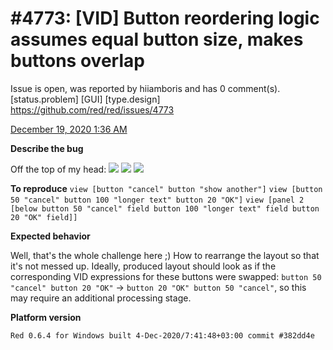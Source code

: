 
#4773: [VID] Button reordering logic assumes equal button size, makes buttons overlap
================================================================================
Issue is open, was reported by hiiamboris and has 0 comment(s).
[status.problem] [GUI] [type.design]
<https://github.com/red/red/issues/4773>

[December 19, 2020 1:36 AM](https://gitter.im/red/bugs?at=5fdd2eeb93af5216fc4d3925)

**Describe the bug**

Off the top of my head:
![](https://i.gyazo.com/67d434ac2540179ec17d3fc962dee5be.png)
![](https://i.gyazo.com/52d5f85a7f87a742a3d313470bf10dad.png)
![](https://i.gyazo.com/73c4d2347a284480d0d8eddaf44c75ff.png)

**To reproduce**
`view [button "cancel" button "show another"]`
`view [button 50 "cancel" button 100 "longer text" button 20 "OK"]`
`view [panel 2 [below button 50 "cancel" field button 100 "longer text" field button 20 "OK" field]]`

**Expected behavior**

Well, that's the whole challenge here ;) How to rearrange the layout so that it's not messed up.
Ideally, produced layout should look as if the corresponding VID expressions for these buttons were swapped: `button 50 "cancel" button 20 "OK"` -> `button 20 "OK" button 50 "cancel"`, so this may require an additional processing stage.

**Platform version**
```
Red 0.6.4 for Windows built 4-Dec-2020/7:41:48+03:00 commit #382dd4e
```




